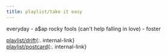 ```yaml
---
title: playlist/take it easy
---
```


everyday - a$ap rocky
fools (can't help falling in love) - foster

[playlist/drift](/drift){:. internal-link}  
[playlist/postcard](/postcard){:. internal-link}

